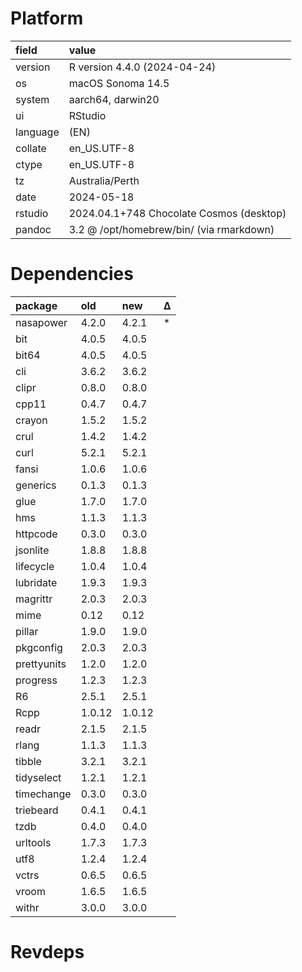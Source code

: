 # Platform

|field    |value                                    |
|:--------|:----------------------------------------|
|version  |R version 4.4.0 (2024-04-24)             |
|os       |macOS Sonoma 14.5                        |
|system   |aarch64, darwin20                        |
|ui       |RStudio                                  |
|language |(EN)                                     |
|collate  |en_US.UTF-8                              |
|ctype    |en_US.UTF-8                              |
|tz       |Australia/Perth                          |
|date     |2024-05-18                               |
|rstudio  |2024.04.1+748 Chocolate Cosmos (desktop) |
|pandoc   |3.2 @ /opt/homebrew/bin/ (via rmarkdown) |

# Dependencies

|package     |old    |new    |Δ  |
|:-----------|:------|:------|:--|
|nasapower   |4.2.0  |4.2.1  |*  |
|bit         |4.0.5  |4.0.5  |   |
|bit64       |4.0.5  |4.0.5  |   |
|cli         |3.6.2  |3.6.2  |   |
|clipr       |0.8.0  |0.8.0  |   |
|cpp11       |0.4.7  |0.4.7  |   |
|crayon      |1.5.2  |1.5.2  |   |
|crul        |1.4.2  |1.4.2  |   |
|curl        |5.2.1  |5.2.1  |   |
|fansi       |1.0.6  |1.0.6  |   |
|generics    |0.1.3  |0.1.3  |   |
|glue        |1.7.0  |1.7.0  |   |
|hms         |1.1.3  |1.1.3  |   |
|httpcode    |0.3.0  |0.3.0  |   |
|jsonlite    |1.8.8  |1.8.8  |   |
|lifecycle   |1.0.4  |1.0.4  |   |
|lubridate   |1.9.3  |1.9.3  |   |
|magrittr    |2.0.3  |2.0.3  |   |
|mime        |0.12   |0.12   |   |
|pillar      |1.9.0  |1.9.0  |   |
|pkgconfig   |2.0.3  |2.0.3  |   |
|prettyunits |1.2.0  |1.2.0  |   |
|progress    |1.2.3  |1.2.3  |   |
|R6          |2.5.1  |2.5.1  |   |
|Rcpp        |1.0.12 |1.0.12 |   |
|readr       |2.1.5  |2.1.5  |   |
|rlang       |1.1.3  |1.1.3  |   |
|tibble      |3.2.1  |3.2.1  |   |
|tidyselect  |1.2.1  |1.2.1  |   |
|timechange  |0.3.0  |0.3.0  |   |
|triebeard   |0.4.1  |0.4.1  |   |
|tzdb        |0.4.0  |0.4.0  |   |
|urltools    |1.7.3  |1.7.3  |   |
|utf8        |1.2.4  |1.2.4  |   |
|vctrs       |0.6.5  |0.6.5  |   |
|vroom       |1.6.5  |1.6.5  |   |
|withr       |3.0.0  |3.0.0  |   |

# Revdeps

